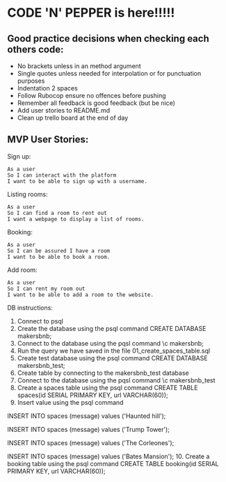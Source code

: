 # CODE 'N' PEPPER is here!!!!!

## Good practice decisions when checking each others code:

- No brackets unless in an method argument 
- Single quotes unless needed for interpolation or for punctuation purposes
- Indentation 2 spaces
- Follow Rubocop ensure no offences before pushing
- Remember all feedback is good feedback (but be nice)
- Add user stories to README.md
- Clean up trello board at the end of day


## MVP User Stories:

Sign up:
```
As a user
So I can interact with the platform
I want to be able to sign up with a username.
```

Listing rooms: 
```
As a user
So I can find a room to rent out
I want a webpage to display a list of rooms.
```

Booking:
```
As a user
So I can be assured I have a room
I want to be able to book a room.
```

Add room:
```
As a user
So I can rent my room out
I want to be able to add a room to the website.
```

DB instructions:

1. Connect to psql
2. Create the database using the psql command CREATE DATABASE makersbnb;
3. Connect to the database using the pqsl command \c makersbnb;
4. Run the query we have saved in the file 01_create_spaces_table.sql
5. Create test database using the psql command CREATE DATABASE makersbnb_test;
6. Create table by connecting to the makersbnb_test database
7. Connect to the database using the pqsl command \c makersbnb_test
8. Create a spaces table using the psql command CREATE TABLE spaces(id SERIAL PRIMARY KEY, url VARCHAR(60));
9. Insert value using the psql command 

INSERT INTO spaces (message) values ('Haunted hill');

INSERT INTO spaces (message) values ('Trump Tower');

INSERT INTO spaces (message) values ('The Corleones');

INSERT INTO spaces (message) values ('Bates Mansion');
10. Create a booking table using the psql command CREATE TABLE booking(id SERIAL PRIMARY KEY, url VARCHAR(60));